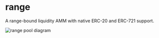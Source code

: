# range
A range-bound liquidity AMM with native ERC-20 and ERC-721 support.

![range pool diagram](https://docs.poolsharks.io/introduction/range-pool-erc20.png)
